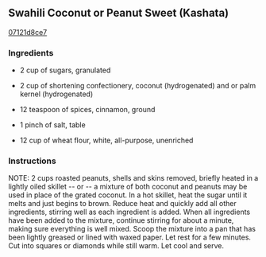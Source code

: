 ## Swahili Coconut or Peanut Sweet (Kashata)

[07121d8ce7](http://www.food.com/recipe/swahili-coconut-or-peanut-sweet-kashata-455972)

### Ingredients

 - 2 cup of sugars, granulated

 - 2 cup of shortening confectionery, coconut (hydrogenated) and or palm kernel (hydrogenated)

 - 12 teaspoon of spices, cinnamon, ground

 - 1 pinch of salt, table

 - 12 cup of wheat flour, white, all-purpose, unenriched

### Instructions

NOTE: 2 cups roasted peanuts, shells and skins removed, briefly heated in a lightly oiled skillet -- or -- a mixture of both coconut and peanuts may be used in place of the grated coconut. In a hot skillet, heat the sugar until it melts and just begins to brown. Reduce heat and quickly add all other ingredients, stirring well as each ingredient is added. When all ingredients have been added to the mixture, continue stirring for about a minute, making sure everything is well mixed. Scoop the mixture into a pan that has been lightly greased or lined with waxed paper. Let rest for a few minutes. Cut into squares or diamonds while still warm. Let cool and serve.